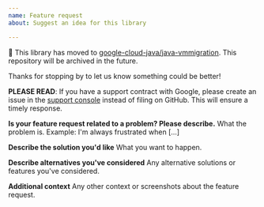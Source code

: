 ```yaml
---
name: Feature request
about: Suggest an idea for this library

---
```


:bus: This library has moved to
[google-cloud-java/java-vmmigration](
https://github.com/googleapis/google-cloud-java/tree/main/java-vmmigration).
This repository will be archived in the future.

Thanks for stopping by to let us know something could be better!

**PLEASE READ**: If you have a support contract with Google, please create an issue in the [support console](https://cloud.google.com/support/) instead of filing on GitHub. This will ensure a timely response.

**Is your feature request related to a problem? Please describe.**
What the problem is. Example: I'm always frustrated when [...]

**Describe the solution you'd like**
What you want to happen.

**Describe alternatives you've considered**
Any alternative solutions or features you've considered.

**Additional context**
Any other context or screenshots about the feature request.
